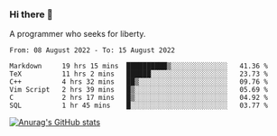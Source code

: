 ### Hi there 👋

<!--
**shejialuo/shejialuo** is a ✨ _special_ ✨ repository because its `README.md` (this file) appears on your GitHub profile.

Here are some ideas to get you started:

- 🔭 I’m currently working on ...
- 🌱 I’m currently learning ...
- 👯 I’m looking to collaborate on ...
- 🤔 I’m looking for help with ...
- 💬 Ask me about ...
- 📫 How to reach me: ...
- 😄 Pronouns: ...
- ⚡ Fun fact: ...
-->

A programmer who seeks for liberty.

<!--START_SECTION:waka-->

```text
From: 08 August 2022 - To: 15 August 2022

Markdown     19 hrs 15 mins  ██████████▒░░░░░░░░░░░░░░   41.36 %
TeX          11 hrs 2 mins   ██████░░░░░░░░░░░░░░░░░░░   23.73 %
C++          4 hrs 32 mins   ██▒░░░░░░░░░░░░░░░░░░░░░░   09.76 %
Vim Script   2 hrs 39 mins   █▒░░░░░░░░░░░░░░░░░░░░░░░   05.69 %
C            2 hrs 17 mins   █▒░░░░░░░░░░░░░░░░░░░░░░░   04.92 %
SQL          1 hr 45 mins    █░░░░░░░░░░░░░░░░░░░░░░░░   03.77 %
```

<!--END_SECTION:waka-->

[![Anurag's GitHub stats](https://github-readme-stats.vercel.app/api?username=shejialuo&show_icons=true&theme=dracula)](https://github.com/anuraghazra/github-readme-stats)
